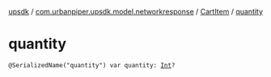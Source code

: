 [upsdk](../../index.md) / [com.urbanpiper.upsdk.model.networkresponse](../index.md) / [CartItem](index.md) / [quantity](./quantity.md)

# quantity

`@SerializedName("quantity") var quantity: `[`Int`](https://kotlinlang.org/api/latest/jvm/stdlib/kotlin/-int/index.html)`?`